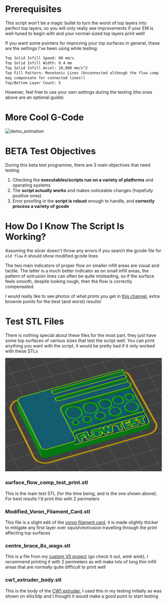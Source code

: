 # Prerequisites

This script won't be a magic bullet to turn the worst of top layers into perfect top layers, so you will only really see improvements if your EM is well-tuned to begin with and your normal-sized top layers print well!

If you want some pointers for improving your top surfaces in general, these are the settings I've been using while testing:

```
Top Solid Infill Speed: 80 mm/s
Top Solid Infill Width: 0.4 mm
Top Solid Infill Accel: 10,000 mm/s^2
Top Fill Pattern: Monotonic Lines (Unconnected although the flow comp may compensate for connected lines!)
Top/Bottom Layer Count: 5
```

However, feel free to use your own settings during the testing (the ones above are an optional guide)



# More Cool G-Code

![demo_animation](/Screenshots/demo_animation.gif)



# BETA Test Objectives

During this beta test programme, there are 3 main objectives that need testing

1. Checking the **executables/scripts run on a variety of platforms** and operating systems
2. The **script actually works** and makes noticeable changes (hopefully positive ones)
3. Error proofing in the **script is robust** enough to handle, and **correctly process a variety of gcode**



# How Do I Know The Script Is Working?

Assuming the slicer doesn't throw any errors if you search the gcode file for `old flow` it should show modified gcode lines

The two main indicators of proper flow on smaller infill areas are visual and tactile. The latter is a much better indicator as on small infill areas, the pattern of extrusion lines can often be quite misleading, so if the surface feels smooth, despite looking rough, then the flow is correctly compensated.

I would really like to see photos of what prints you get in [this channel](https://discord.com/channels/460117602945990666/461133450636951552), extra brownie points for the best (and worst) results!



# Test STL Files

There is nothing special about these files for the most part, they just have some top surfaces of various sizes that test the script well. You can print anything you want with the script, it would be pretty bad if it only worked with these STLs



![flow_comp_test_print_demo](/Screenshots/flow_comp_test_print_demo.png)

### surface_flow_comp_test_print.stl

This is the main test STL (for the time being, and is the one shown above). For best results I'd print this with 2 perimeters



### Modified_Voron_Filament_Card.stl

This file is a slight edit of the [voron filament card](https://github.com/VoronDesign/Voron-2/blob/Voron2.4/STLs/Test_Prints/Filament_Card.stl), it is made slightly thicker to mitigate any first layer over squish/extrusion travelling through the print affecting top surfaces



### centre_brace_8x_wago.stl

This is a file from my [custom V0 project](https://github.com/Alexander-T-Moss/Hex-Zero) (go check it out, *wink wink*), I recommend printing it with 2 perimeters as will make lots of long thin infill areas that are normally quite difficult to print well



### cw1_extruder_body.stl

This is the body of the [CW1 extruder](https://docs.vorondesign.com/hardware.html#mini-stealthburner), I used this in my testing initially as was shown on ellis3dp and I thought it would make a good point to start testing
